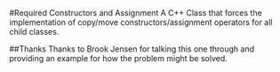 #Required Constructors and Assignment
A C++ Class that forces the implementation of copy/move constructors/assignment operators for all child classes. 

##Thanks
Thanks to Brook Jensen for talking this one through and providing an example for how the problem might be solved.